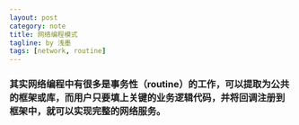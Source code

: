 ```yaml
---
layout: post
category: note
title: 网络编程模式
tagline: by 浅墨
tags: [network, routine]
---
```


### 其实网络编程中有很多是事务性（routine）的工作，可以提取为公共的框架或库，而用户只要填上关键的业务逻辑代码，并将回调注册到框架中，就可以实现完整的网络服务。
